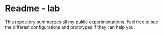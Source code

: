 # Readme - lab

This repository summarizes all my public experimentations.
Feel free to see the different configurations and prototypes if they can help you.
